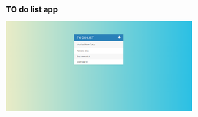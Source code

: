 <h2>TO do list app</h2>

<img src="https://github.com/kunalverma16/TodoList/blob/kunalverma16-patch-1/ToDoList/ToDo.png" alt="App Image">
